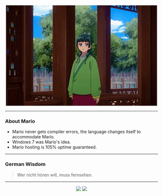 <p align="center">
  <img src="assets/maomao.gif" />
</p>

---

### About Mario
- Mario never gets compiler errors, the language changes itself to accommodate Mario.
- Windows 7 was Mario's idea.
- Mario hosting is 105% uptime guaranteed.

---

### German Wisdom
> Wer nicht hören will, muss fernsehen.

---

<p align="center">
  <a>
    <img height="180em" src="https://github-readme-stats-eight-theta.vercel.app/api?username=Torfkopp&show_icons=true&theme=dark&include_all_commits=true&count_private=true"/>
  </a>
  <a href="https://github.com/Torfkopp?tab=repositories">
    <img height="180em" src="https://github-readme-stats-eight-theta.vercel.app/api/top-langs/?username=torfkopp&layout=compact&theme=dark&langs_count=8&hide=java"/>
  </a>
</p>
